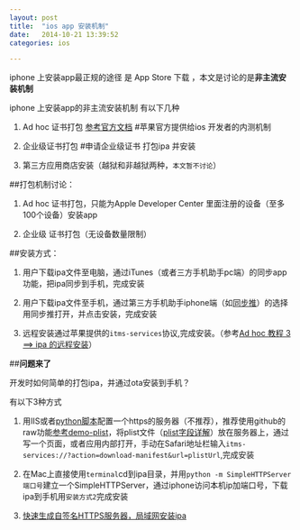 ```yaml
---
layout: post
title:  "ios app 安装机制"
date:   2014-10-21 13:39:52
categories: ios

---
```


iphone 上安装app最正规的途径 是 App Store 下载 ，本文是讨论的是**非主流安装机制**

iphone 上安装app的非主流安装机制 有以下几种

1. Ad hoc 证书打包 [参考官方文档](https://developer.apple.com/library/ios/documentation/IDEs/Conceptual/AppDistributionGuide/TestingYouriOSApp/TestingYouriOSApp.html) 							#苹果官方提供给ios 开发者的内测机制

2. 企业级证书打包  			#申请企业级证书 打包ipa 并安装

3. 第三方应用商店安装（越狱和非越狱两种，`本文暂不讨论`）

##打包机制讨论：

1.  Ad hoc 证书打包，只能为Apple Developer Center 里面注册的设备（至多100个设备）安装app

2.  企业级 证书打包（无设备数量限制）

##安装方式：

1. 用户下载ipa文件至电脑，通过iTunes（或者三方手机助手pc端）的同步app功能，把ipa同步到手机，完成安装

2. 用户下载ipa文件至手机，通过第三方手机助手iphone端（如[同步推](http://tui.tongbu.com)）的选择用同步推打开，并点击安装，完成安装

3. 远程安装通过苹果提供的`itms-services`协议,完成安装。（参考[Ad hoc 教程 3 ==> ipa 的远程安装](http://bumaociyuan.github.io/ios/2013/12/09/ad-hoc-3.html)）


##**问题来了**

开发时如何简单的打包ipa，并通过ota安装到手机？

有以下3种方式

1. 用IIS或者[python脚本](https://github.com/bumaociyuan/https-server)配置一个https的服务器（不推荐），推荐使用github的raw功能[参考demo-plist](https://raw.githubusercontent.com/bumaociyuan/test/master/test.plist)，将plist文件（[plist字段详解](http://bumaociyuan.github.io/ios/2013/12/09/ad-hoc-3.html)）放在服务器上，通过写一个页面，或者应用内部打开，手动在Safari地址栏输入`itms-services://?action=download-manifest&url=plistUrl`,完成安装

2. 在Mac上直接使用`terminal`cd到ipa目录，并用`python -m SimpleHTTPServer 端口号`建立一个SimpleHTTPServer，通过iphone访问本机ip加端口号，下载ipa到手机用`安装方式2`完成安装

3. [快速生成自签名HTTPS服务器，局域网安装ipa](https://github.com/bumaociyuan/zxIpaServer)



